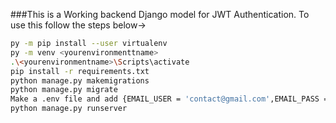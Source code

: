 ###This is a Working backend Django model for JWT Authentication.
To use this follow the steps below->
```bash
py -m pip install --user virtualenv
py -m venv <yourenvironmenttname>
.\<yourenvironmentname>\Scripts\activate
pip install -r requirements.txt
python manage.py makemigrations
python manage.py migrate
Make a .env file and add {EMAIL_USER = 'contact@gmail.com',EMAIL_PASS = 'qwerty',EMAIL_FROM = 'contact@gmail.com.com'} these fields.
python manage.py runserver
```
